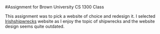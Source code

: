 #Assignment for Brown University CS 1300 Class

This assignment was to pick a website of choice and redesign it. I selected [Irishshipwrecks](https://web.archive.org/web/20240312032050/http://irishwrecksonline.net/) website as I enjoy the topic of shipwrecks and the website design seems quite outdated.


